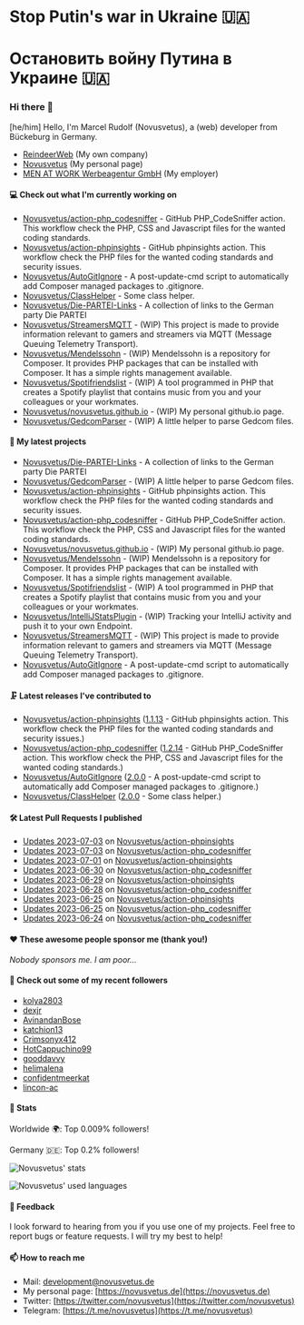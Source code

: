 # Stop Putin's war in Ukraine 🇺🇦
# Остановить войну Путина в Украине 🇺🇦

### Hi there 👋

[he/him]
Hello, I'm Marcel Rudolf (Novusvetus), a (web) developer from Bückeburg in Germany.

* [ReindeerWeb](https://reindeer-web.de) (My own company)
* [Novusvetus](https://novusvetus.de) (My personal page)
* [MEN AT WORK Werbeagentur GmbH](https://www.men-at-work.de/) (My employer)

#### 💻 Check out what I'm currently working on

- [Novusvetus/action-php_codesniffer](https://github.com/Novusvetus/action-php_codesniffer) - GitHub PHP_CodeSniffer action. This workflow check the PHP, CSS and Javascript files for the wanted coding standards.
- [Novusvetus/action-phpinsights](https://github.com/Novusvetus/action-phpinsights) - GitHub phpinsights action. This workflow check the PHP files for the wanted coding standards and security issues.
- [Novusvetus/AutoGitIgnore](https://github.com/Novusvetus/AutoGitIgnore) - A post-update-cmd script to automatically add Composer managed packages to .gitignore.
- [Novusvetus/ClassHelper](https://github.com/Novusvetus/ClassHelper) - Some class helper.
- [Novusvetus/Die-PARTEI-Links](https://github.com/Novusvetus/Die-PARTEI-Links) - A collection of links to the German party Die PARTEI
- [Novusvetus/StreamersMQTT](https://github.com/Novusvetus/StreamersMQTT) - (WIP) This project is made to provide information relevant to gamers and streamers via MQTT (Message Queuing Telemetry Transport).
- [Novusvetus/Mendelssohn](https://github.com/Novusvetus/Mendelssohn) - (WIP) Mendelssohn is a repository for Composer. It provides PHP packages that can be installed with Composer. It has a simple rights management available.
- [Novusvetus/Spotifriendslist](https://github.com/Novusvetus/Spotifriendslist) - (WIP) A tool programmed in PHP that creates a Spotify playlist that contains music from you and your colleagues or your workmates.
- [Novusvetus/novusvetus.github.io](https://github.com/Novusvetus/novusvetus.github.io) - (WIP) My personal github.io page.
- [Novusvetus/GedcomParser](https://github.com/Novusvetus/GedcomParser) - (WIP) A little helper to parse Gedcom files.

#### 🐣 My latest projects

- [Novusvetus/Die-PARTEI-Links](https://github.com/Novusvetus/Die-PARTEI-Links) - A collection of links to the German party Die PARTEI
- [Novusvetus/GedcomParser](https://github.com/Novusvetus/GedcomParser) - (WIP) A little helper to parse Gedcom files.
- [Novusvetus/action-phpinsights](https://github.com/Novusvetus/action-phpinsights) - GitHub phpinsights action. This workflow check the PHP files for the wanted coding standards and security issues.
- [Novusvetus/action-php_codesniffer](https://github.com/Novusvetus/action-php_codesniffer) - GitHub PHP_CodeSniffer action. This workflow check the PHP, CSS and Javascript files for the wanted coding standards.
- [Novusvetus/novusvetus.github.io](https://github.com/Novusvetus/novusvetus.github.io) - (WIP) My personal github.io page.
- [Novusvetus/Mendelssohn](https://github.com/Novusvetus/Mendelssohn) - (WIP) Mendelssohn is a repository for Composer. It provides PHP packages that can be installed with Composer. It has a simple rights management available.
- [Novusvetus/Spotifriendslist](https://github.com/Novusvetus/Spotifriendslist) - (WIP) A tool programmed in PHP that creates a Spotify playlist that contains music from you and your colleagues or your workmates.
- [Novusvetus/IntelliJStatsPlugin](https://github.com/Novusvetus/IntelliJStatsPlugin) - (WIP) Tracking your IntelliJ activity and push it to your own Endpoint.
- [Novusvetus/StreamersMQTT](https://github.com/Novusvetus/StreamersMQTT) - (WIP) This project is made to provide information relevant to gamers and streamers via MQTT (Message Queuing Telemetry Transport).
- [Novusvetus/AutoGitIgnore](https://github.com/Novusvetus/AutoGitIgnore) - A post-update-cmd script to automatically add Composer managed packages to .gitignore.

#### 🗜 Latest releases I've contributed to

- [Novusvetus/action-phpinsights](https://github.com/Novusvetus/action-phpinsights) ([1.1.13](https://github.com/Novusvetus/action-phpinsights/releases/tag/1.1.13) - GitHub phpinsights action. This workflow check the PHP files for the wanted coding standards and security issues.)
- [Novusvetus/action-php_codesniffer](https://github.com/Novusvetus/action-php_codesniffer) ([1.2.14](https://github.com/Novusvetus/action-php_codesniffer/releases/tag/1.2.14) - GitHub PHP_CodeSniffer action. This workflow check the PHP, CSS and Javascript files for the wanted coding standards.)
- [Novusvetus/AutoGitIgnore](https://github.com/Novusvetus/AutoGitIgnore) ([2.0.0](https://github.com/Novusvetus/AutoGitIgnore/releases/tag/2.0.0) - A post-update-cmd script to automatically add Composer managed packages to .gitignore.)
- [Novusvetus/ClassHelper](https://github.com/Novusvetus/ClassHelper) ([2.0.0](https://github.com/Novusvetus/ClassHelper/releases/tag/2.0.0) - Some class helper.)

#### 🛠 Latest Pull Requests I published

- [Updates 2023-07-03](https://github.com/Novusvetus/action-phpinsights/pull/540) on [Novusvetus/action-phpinsights](https://github.com/Novusvetus/action-phpinsights)
- [Updates 2023-07-03](https://github.com/Novusvetus/action-php_codesniffer/pull/614) on [Novusvetus/action-php_codesniffer](https://github.com/Novusvetus/action-php_codesniffer)
- [Updates 2023-07-01](https://github.com/Novusvetus/action-phpinsights/pull/535) on [Novusvetus/action-phpinsights](https://github.com/Novusvetus/action-phpinsights)
- [Updates 2023-06-30](https://github.com/Novusvetus/action-php_codesniffer/pull/609) on [Novusvetus/action-php_codesniffer](https://github.com/Novusvetus/action-php_codesniffer)
- [Updates 2023-06-29](https://github.com/Novusvetus/action-phpinsights/pull/534) on [Novusvetus/action-phpinsights](https://github.com/Novusvetus/action-phpinsights)
- [Updates 2023-06-28](https://github.com/Novusvetus/action-php_codesniffer/pull/607) on [Novusvetus/action-php_codesniffer](https://github.com/Novusvetus/action-php_codesniffer)
- [Updates 2023-06-25](https://github.com/Novusvetus/action-phpinsights/pull/529) on [Novusvetus/action-phpinsights](https://github.com/Novusvetus/action-phpinsights)
- [Updates 2023-06-25](https://github.com/Novusvetus/action-php_codesniffer/pull/603) on [Novusvetus/action-php_codesniffer](https://github.com/Novusvetus/action-php_codesniffer)
- [Updates 2023-06-24](https://github.com/Novusvetus/action-php_codesniffer/pull/602) on [Novusvetus/action-php_codesniffer](https://github.com/Novusvetus/action-php_codesniffer)

#### ❤️ These awesome people sponsor me (thank you!)

_Nobody sponsors me. I am poor..._

#### 👯 Check out some of my recent followers

- [kolya2803](https://github.com/kolya2803)
- [dexjr](https://github.com/dexjr)
- [AvinandanBose](https://github.com/AvinandanBose)
- [katchion13](https://github.com/katchion13)
- [Crimsonyx412](https://github.com/Crimsonyx412)
- [HotCappuchino99](https://github.com/HotCappuchino99)
- [gooddavvy](https://github.com/gooddavvy)
- [helimalena](https://github.com/helimalena)
- [confidentmeerkat](https://github.com/confidentmeerkat)
- [lincon-ac](https://github.com/lincon-ac)

#### 🎢 Stats


Worldwide 🌍: Top 0.009% followers!

Germany 🇩🇪: Top 0.2% followers!


![Novusvetus' stats](https://github-readme-stats.vercel.app/api?username=novusvetus&show_icons=true&count_private=true)

![Novusvetus' used languages](https://github-readme-stats.vercel.app/api/top-langs?username=novusvetus&layout=compact)

#### 💬 Feedback
I look forward to hearing from you if you use one of my projects. Feel free to report bugs or feature requests.
I will try my best to help!

#### 📫 How to reach me

- Mail: [development@novusvetus.de](mailto:development@novusvetus.de)
- My personal page: [https://novusvetus.de](https://novusvetus.de)
- Twitter: [https://twitter.com/novusvetus](https://twitter.com/novusvetus)
- Telegram: [https://t.me/novusvetus](https://t.me/novusvetus)
